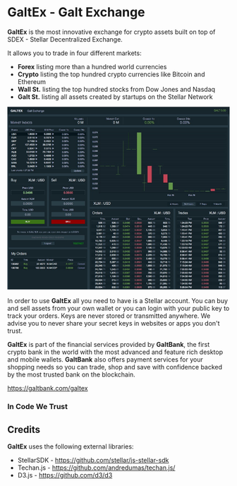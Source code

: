 # GaltEx - Galt Exchange

**GaltEx** is the most innovative exchange for crypto assets built on top of SDEX - Stellar Decentralized Exchange. 

It allows you to trade in four different markets: 

- **Forex** listing more than a hundred world currencies
- **Crypto** listing the top hundred crypto currencies like Bitcoin and Ethereum
- **Wall St.** listing the top hundred stocks from Dow Jones and Nasdaq
- **Galt St.** listing all assets created by startups on the Stellar Network

![screenshot](./media/galtex.jpg)

In order to use **GaltEx** all you need to have is a Stellar account. You can buy and sell assets from your own wallet or you can login with your public key to track your orders. Keys are never stored or transmitted anywhere. We advise you to never share your secret keys in websites or apps you don't trust.

**GaltEx** is part of the financial services provided by **GaltBank**, the first crypto bank in the world with the most advanced and feature rich desktop and mobile wallets. **GaltBank** also offers payment services for your shopping needs so you can trade, shop and save with confidence backed by the most trusted bank on the blockchain.

https://galtbank.com/galtex

### In Code We Trust

## Credits

**GaltEx** uses the following external libraries:

- StellarSDK - https://github.com/stellar/js-stellar-sdk
- Techan.js - https://github.com/andredumas/techan.js/
- D3.js - https://github.com/d3/d3